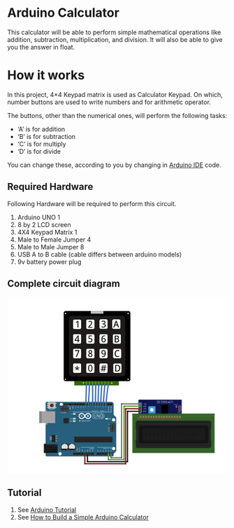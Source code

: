 # Arduino Calculator

This calculator will be able to perform simple mathematical operations like addition, subtraction, multiplication, and division. It will also be able to give you the answer in float.



# How it works

In this project, 4×4 Keypad matrix is used as Calculator Keypad. On which, number buttons are used to write numbers and for arithmetic operator.


The buttons, other than the numerical ones, will perform the following tasks:

* ‘A’ is for addition
* ‘B’ is for subtraction
* ‘C’ is for multiply
* ‘D’ is for divide




You can change these, according to you by changing in [Arduino IDE](https://www.arduino.cc/en/main/software) code.



## Required Hardware

Following Hardware will be required to perform this circuit.

1.   Arduino UNO     1
2.   8 by 2 LCD screen
3.   4X4 Keypad Matrix   1
4.   Male to Female Jumper   4
5.   Male to Male Jumper     8
6.    USB A to B cable (cable differs between arduino models)
7.    9v battery power plug 








## Complete circuit diagram



![](ScreenShots/diagram.png)





## Tutorial 


1. See  [Arduino Tutorial](https://www.youtube.com/watch?v=QO_Jlz1qpDw&list=PLGLfVvz_LVvSzj85mDoDm_DTOADEY_5c5&ytbChannel=null)
2. See  [ How to Build a Simple Arduino Calculator](https://www.youtube.com/watch?v=XXonpVubg94&ytbChannel=null)



